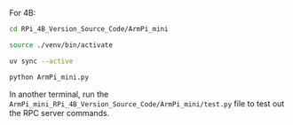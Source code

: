 For 4B:
```bash
cd RPi_4B_Version_Source_Code/ArmPi_mini

source ./venv/bin/activate

uv sync --active

python ArmPi_mini.py

```

In another terminal, run the `ArmPi_mini_RPi_4B_Version_Source_Code/ArmPi_mini/test.py` file to test out the RPC server commands.
